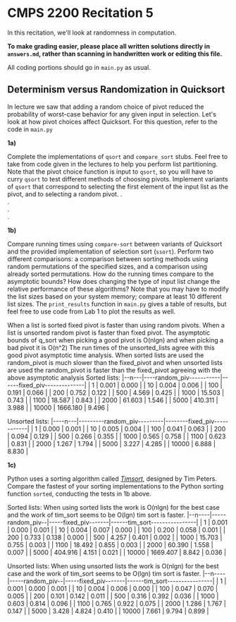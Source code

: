 # CMPS 2200 Recitation 5

In this recitation, we'll look at randomness in computation.

**To make grading easier, please place all written solutions directly in `answers.md`, rather than scanning in handwritten work or editing this file.**

All coding portions should go in `main.py` as usual.


## Determinism versus Randomization in Quicksort

In lecture we saw that adding a random choice of pivot reduced the
probability of worst-case behavior for any given input in
selection. Let's look at how pivot choices affect Quicksort. For this
question, refer to the code in `main.py` 

**1a)**

Complete the implementations of `qsort` and `compare_sort` stubs. Feel
free to take from code given in the lectures to  help you perform list
partitioning. Note that the pivot choice function is input to `qsort`,
so you will have to curry `qsort` to test different methods of
choosing pivots. Implement variants of `qsort` that correspond to
selecting the first element of the input list as the pivot, and to
selecting a random pivot.
.  
.  
.  
.  


**1b)**

Compare running times using `compare-sort` between variants of
Quicksort and the
provided implementation of selection sort (`ssort`). Perform two
different comparisons: a comparison between sorting methods using
random permutations of the specified sizes, and a comparison using
already sorted permutations. How do the running times compare to the
asymptotic bounds? How does changing the type of input list change the
relative performance of these algorithms? Note that you may have to
modify the list sizes based on your system memory; compare at least 10
different list sizes. The `print_results` function in `main.py` gives
a table of results, but feel free to use code from Lab 1 to plot
the results as well. 

When a list is sorted fixed pivot is faster than using random pivots. When a list is unsorted random pivot is faster 
than fixed pivot.
The asymptotic bounds of q_sort when picking a good pivot is O(nlgn) and when picking a bad pivot it is O(n^2)
The run times of the unsorted_lists agree with this good pivot asymptotic time analysis.
When sorted lists are used the random_pivot is much slower than the fixed_pivot and when unsorted lists are used the 
random_pivot is faster than the fixed_pivot agreeing with the above asymptotic analysis 
Sorted lists:
|--n---|----random_piv-----------|------fixed_piv--------------|
|     1 |               0.001 |                0.000 |
|    10 |               0.004 |                0.006 |
|   100 |               0.191 |                0.066 |
|   200 |               0.752 |                0.122 |
|   500 |               4.569 |                0.425 |
|  1000 |              15.503 |                0.743 |
|  1100 |              18.587 |                0.843 |
|  2000 |              61.603 |                1.546 |
|  5000 |             410.311 |                3.988 |
| 10000 |            1666.180 |                9.496 |


Unsorted lists:
|----n---|---------random_piv---------|--------fixed_piv------------|
|     1 |               0.000 |                0.001 |
|    10 |               0.005 |                0.004 |
|   100 |               0.041 |                0.063 |
|   200 |               0.094 |                0.129 |
|   500 |               0.266 |                0.355 |
|  1000 |               0.565 |                0.758 |
|  1100 |               0.623 |                0.831 |
|  2000 |               1.267 |                1.794 |
|  5000 |               3.227 |                4.285 |
| 10000 |               6.888 |                8.830 |



**1c)**

Python uses a sorting algorithm called [*Timsort*](https://en.wikipedia.org/wiki/Timsort), designed by Tim Peters. Compare the fastest of your sorting implementations to the Python
sorting function `sorted`, conducting the tests in 1b above. 

Sorted lists:
When using sorted lists the work is O(nlgn) for the best case and the work of tim_sort seems to be O(lgn) tim sort is faster.
|--n----|-----random_piv--|-----fixed_piv-------|------tim_sort----------------|
|     1 |    0.001 |               0.000 |                0.001 |
|    10 |    0.004 |               0.007 |                0.000 |
|   100 |    0.200 |               0.058 |                0.001 |
|   200 |    0.733 |               0.138 |                0.000 |
|   500 |    4.257 |               0.401 |                0.002 |
|  1000 |   15.703 |               0.755 |                0.003 |
|  1100 |   18.492 |               0.855 |                0.003 |
|  2000 |   60.390 |               1.558 |                0.007 |
|  5000 |  404.916 |               4.151 |                0.021 |
| 10000 | 1669.407 |               8.842 |                0.036 |

Unsorted lists:
When using unsorted lists the work is O(nlgn) for the best case and the work of tim_sort seems to be O(lgn) tim sort is faster.
|--n----|-----random_piv--|-----fixed_piv-------|------tim_sort----------------|
|     1 | 0.001 |               0.000 |                0.001 |
|    10 | 0.004 |               0.006 |                0.000 |
|   100 | 0.047 |               0.070 |                0.005 |
|   200 | 0.101 |               0.142 |                0.011 |
|   500 | 0.316 |               0.392 |                0.036 |
|  1000 | 0.603 |               0.814 |                0.096 |
|  1100 | 0.765 |               0.922 |                0.075 |
|  2000 | 1.286 |               1.767 |                0.147 |
|  5000 | 3.428 |               4.824 |                0.410 |
| 10000 | 7.661 |               9.794 |                0.899 |

